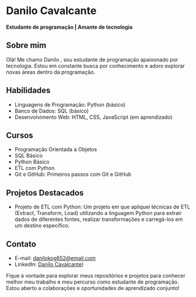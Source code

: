 # Danilo Cavalcante

**Estudante de programação | Amante de tecnologia**

## Sobre mim
Olá! Me chamo Danilo , sou estudante de programação apaixonado por tecnologia. Estou em constante busca por conhecimento e adoro explorar novas áreas dentro da programação.

## Habilidades
- Linguagens de Programação: Python (básico)
- Banco de Dados: SQL (básico)
- Desenvolvimento Web: HTML, CSS, JavaScript (em aprendizado)

## Cursos
- Programação Orientada a Objetos
- SQL Básico
- Python Básico
- ETL com Python
- Git e GitHub: Primeiros passos com Git e GitHub

## Projetos Destacados
- Projeto de ETL com Python: Um projeto em que apliquei técnicas de ETL (Extract, Transform, Load) utilizando a linguagem Python para extrair dados de diferentes fontes, realizar transformações e carregá-los em um destino específico.

## Contato
- E-mail: danilokog652@email.com
- LinkedIn: [Danilo Cavalcante](https://www.linkedin.com/in/danilo-c-s-5340b5253/))

Fique à vontade para explorar meus repositórios e projetos para conhecer melhor meu trabalho e meu percurso como estudante de programação. Estou aberto a colaborações e oportunidades de aprendizado conjunto!

